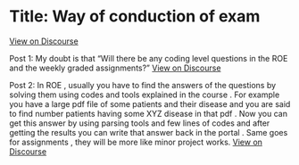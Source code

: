 # Title: Way of conduction of exam
[View on Discourse](https://discourse.onlinedegree.iitm.ac.in/t/way-of-conduction-of-exam/163144)

Post 1: My doubt is that “Will there be any coding level questions in the ROE and the weekly graded assignments?”
[View on Discourse](https://discourse.onlinedegree.iitm.ac.in/t/way-of-conduction-of-exam/163144/1)


Post 2: In ROE , usually you have to find the answers of the questions by solving them using codes and tools explained in the course . For example you have a large pdf file of some patients and their disease and you are said to find number patients having some XYZ disease in that pdf . Now you can get this answer by using parsing tools and few lines of codes and after getting the results you can write that answer back in the portal . Same goes for assignments , they will be more like minor project works.
[View on Discourse](https://discourse.onlinedegree.iitm.ac.in/t/way-of-conduction-of-exam/163144/2)


